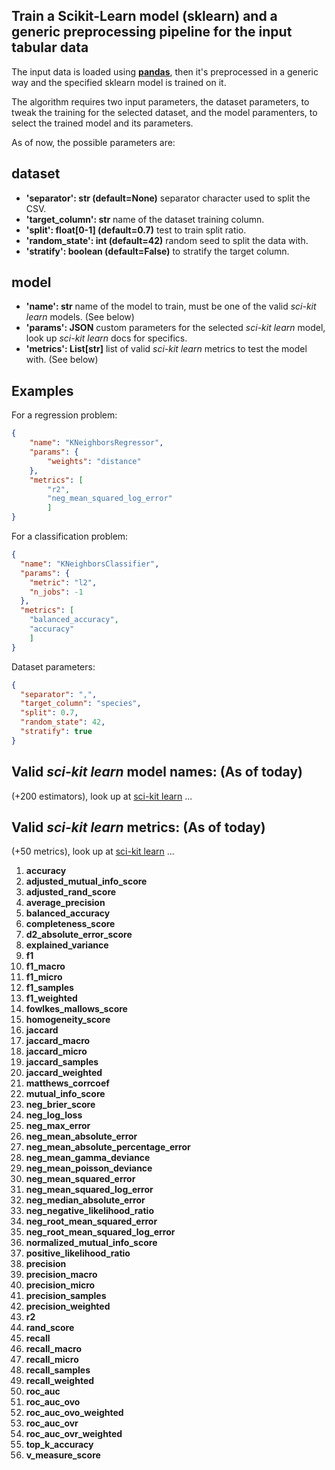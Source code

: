 ## Train a **Scikit-Learn model** (sklearn) and a generic preprocessing pipeline for the input tabular data

The input data is loaded using [**pandas**](https://pandas.pydata.org), then it's preprocessed in a generic way and the specified sklearn model is trained on it.

The algorithm requires two input parameters, the dataset parameters, to tweak the training for the selected dataset, and the model paramenters, to select the trained model and its parameters.

As of now, the possible parameters are:

## dataset

- **'separator': str (default=None)** separator character used to split the CSV.
- **'target_column': str** name of the dataset training column.
- **'split': float[0-1] (default=0.7)** test to train split ratio.
- **'random_state': int (default=42)** random seed to split the data with.
- **'stratify': boolean (default=False)** to stratify the target column.

## model

- **'name': str** name of the model to train, must be one of the valid _sci-kit learn_ models. (See below)
- **'params': JSON** custom parameters for the selected _sci-kit learn_ model, look up _sci-kit learn_ docs for specifics.
- **'metrics': List[str]** list of valid _sci-kit learn_ metrics to test the model with. (See below)

## Examples

For a regression problem:

```JSON
{
    "name": "KNeighborsRegressor",
    "params": {
        "weights": "distance"
    },
    "metrics": [
        "r2",
        "neg_mean_squared_log_error"
        ]
}
```

For a classification problem:

```JSON
{
  "name": "KNeighborsClassifier",
  "params": {
    "metric": "l2",
    "n_jobs": -1
  },
  "metrics": [
    "balanced_accuracy",
    "accuracy"
    ]
}
```

Dataset parameters:

```JSON
{
  "separator": ",",
  "target_column": "species",
  "split": 0.7,
  "random_state": 42,
  "stratify": true
}
```

## Valid _sci-kit learn_ model names: (As of today)

(+200 estimators), look up at [sci-kit learn](https://scikit-learn.org/stable/modules/generated/sklearn.utils.discovery.all_estimators.html)
...

## Valid _sci-kit learn_ metrics: (As of today)

(+50 metrics), look up at [sci-kit learn](https://scikit-learn.org/stable/modules/generated/sklearn.metrics.get_scorer_names.html)
...

1. **accuracy**
2. **adjusted_mutual_info_score**
3. **adjusted_rand_score**
4. **average_precision**
5. **balanced_accuracy**
6. **completeness_score**
7. **d2_absolute_error_score**
8. **explained_variance**
9. **f1**
10. **f1_macro**
11. **f1_micro**
12. **f1_samples**
13. **f1_weighted**
14. **fowlkes_mallows_score**
15. **homogeneity_score**
16. **jaccard**
17. **jaccard_macro**
18. **jaccard_micro**
19. **jaccard_samples**
20. **jaccard_weighted**
21. **matthews_corrcoef**
22. **mutual_info_score**
23. **neg_brier_score**
24. **neg_log_loss**
25. **neg_max_error**
26. **neg_mean_absolute_error**
27. **neg_mean_absolute_percentage_error**
28. **neg_mean_gamma_deviance**
29. **neg_mean_poisson_deviance**
30. **neg_mean_squared_error**
31. **neg_mean_squared_log_error**
32. **neg_median_absolute_error**
33. **neg_negative_likelihood_ratio**
34. **neg_root_mean_squared_error**
35. **neg_root_mean_squared_log_error**
36. **normalized_mutual_info_score**
37. **positive_likelihood_ratio**
38. **precision**
39. **precision_macro**
40. **precision_micro**
41. **precision_samples**
42. **precision_weighted**
43. **r2**
44. **rand_score**
45. **recall**
46. **recall_macro**
47. **recall_micro**
48. **recall_samples**
49. **recall_weighted**
50. **roc_auc**
51. **roc_auc_ovo**
52. **roc_auc_ovo_weighted**
53. **roc_auc_ovr**
54. **roc_auc_ovr_weighted**
55. **top_k_accuracy**
56. **v_measure_score**
